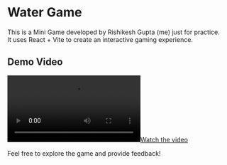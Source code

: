 # Water Game

This is a Mini Game developed by Rishikesh Gupta (me) just for practice.  
It uses React + Vite to create an interactive gaming experience.

## Demo Video
[![Watch the video](https://raw.githubusercontent.com/pranjalboss123/Water-Game--react/main/water%20game%20final.mp4)](https://raw.githubusercontent.com/pranjalboss123/Water-Game--react/main/water%20game%20final.mp4)

Feel free to explore the game and provide feedback!
